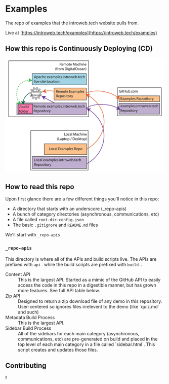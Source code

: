 # Examples

The repo of examples that the introweb.tech website pulls from.

Live at [https://introweb.tech/examples](https://introweb.tech/examples)


## How this repo is Continuously Deploying (CD)

![Diagram explaining the Continuous Deployment process for this repo](examples-repo.webp)


## How to read this repo

Upon first glance there are a few different things you'll notice in this repo:

- A directory that starts with an underscore (_repo-apis)
- A bunch of category directories (asynchronous, communications, etc)
- A file called `root-dir-config.json`
- The basic `.gitignore` and `README.md` files

We'll start with `_repo-apis`


### `_repo-apis`

This directory is where all of the APIs and build scripts live. The APIs are prefixed with `api-` while the build scripts are prefixed with `build-`.

<dl>
  <dt>Content API</dt>
  <dd>This is the largest API. Started as a mimic of the GitHub API to easily access the code in this repo in a digestible manner, but has grown more features. See full API table below.</dd>

  <dt>Zip API</dt>
  <dd>Designed to return a zip download file of any demo in this repository. User-centered so ignores files irrelevent to the demo (like `quiz.md` and such)</dd>

  <dt>Metadata Build Process</dt>
  <dd>This is the largest API.</dd>

  <dt>Sidebar Build Process</dt>
  <dd>All of the sidebars for each main category (asynchronous, communications, etc) are pre-generated on build and placed in the top level of each main category in a file called `sidebar.html`. This script creates and updates those files.</dd>
</dl>


## Contributing

f

